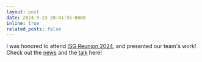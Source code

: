 ```yaml
---
layout: post
date: 2024-5-23 20:41:55-0800
inline: true
related_posts: false
---
```

I was honored to attend [ISG Reunion 2024](https://isg.ics.uci.edu/reunion2024/), and presented our team's work! Check out the [news](https://ics.uci.edu/2024/08/29/a-time-to-reconnect-network-information-systems-group-reunion/) and the [talk](https://www.linkedin.com/posts/yicong-huang_isguci-talk-texera-a-system-for-collaborative-activity-7200264117939552256-9kh7/) here!